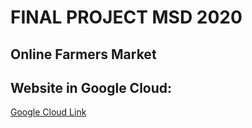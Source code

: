 # FINAL PROJECT MSD 2020
## Online Farmers Market

## Website in Google Cloud:

[Google Cloud Link](https://localonline-284900.uc.r.appspot.com/)
